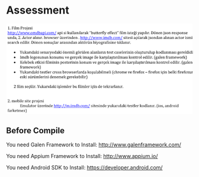 # Assessment

![Assessment](https://github.com/celikgumusdag/Assessment/blob/master/img/project.jpg)

## Before Compile


You need Galen Framework to Install: http://www.galenframework.com/

You need Appium Framework to Install: http://www.appium.io/

You need Android SDK to Install: https://developer.android.com/

